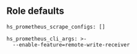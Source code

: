 
```{include} ../../../../roles/prometheus/README.md
```

## Role defaults

```
hs_prometheus_scrape_configs: []

hs_prometheus_cli_args: >-
  --enable-feature=remote-write-receiver
